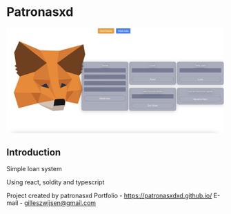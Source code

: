 # Patronasxd
![Screenshot](image.png)

## Introduction
Simple loan system

Using react, soldity and typescript

Project created by patronasxd
Portfolio - https://patronasxdxd.github.io/
E-mail - gilleszwijsen@gmail.com


